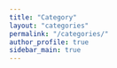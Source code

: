 ```yaml
---
title: "Category"
layout: "categories"
permalink: "/categories/"
author_profile: true
sidebar_main: true
---
```


